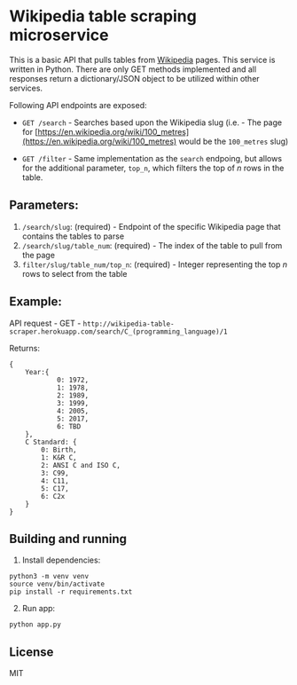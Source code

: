 # Wikipedia table scraping microservice

This is a basic API that pulls tables from [Wikipedia](https://www.wikipedia.org) pages. This service is written in Python. There are only GET methods implemented and all responses return a dictionary/JSON object to be utilized within other services.

Following API endpoints are exposed:

- `GET /search` - Searches based upon the Wikipedia slug (i.e. - The page for [https://en.wikipedia.org/wiki/100_metres](https://en.wikipedia.org/wiki/100_metres) would be the `100_metres` slug)

- `GET /filter` - Same implementation as the `search` endpoing, but allows for the additional parameter, `top_n`, which filters the top of $n$ rows in the table. 


## Parameters: 

1) `/search/slug`: (required) - Endpoint of the specific Wikipedia page that contains the tables to parse
2) `/search/slug/table_num`: (required) - The index of the table to pull from the page
3) `filter/slug/table_num/top_n`: (required) - Integer representing the top _n_ rows to select from the table

## Example: 
API request - GET - `http://wikipedia-table-scraper.herokuapp.com/search/C_(programming_language)/1`

Returns: 
```
{
    Year:{ 
            0: 1972,
            1: 1978, 
            2: 1989, 
            3: 1999, 
            4: 2005,
            5: 2017, 
            6: TBD
    }, 
    C Standard: { 
        0: Birth, 
        1: K&R C, 
        2: ANSI C and ISO C, 
        3: C99, 
        4: C11, 
        5: C17, 
        6: C2x
    }
}
```

## Building and running

1) Install dependencies: 
```
python3 -m venv venv
source venv/bin/activate
pip install -r requirements.txt
```

2) Run app: 
``` 
python app.py
```

## License

MIT
